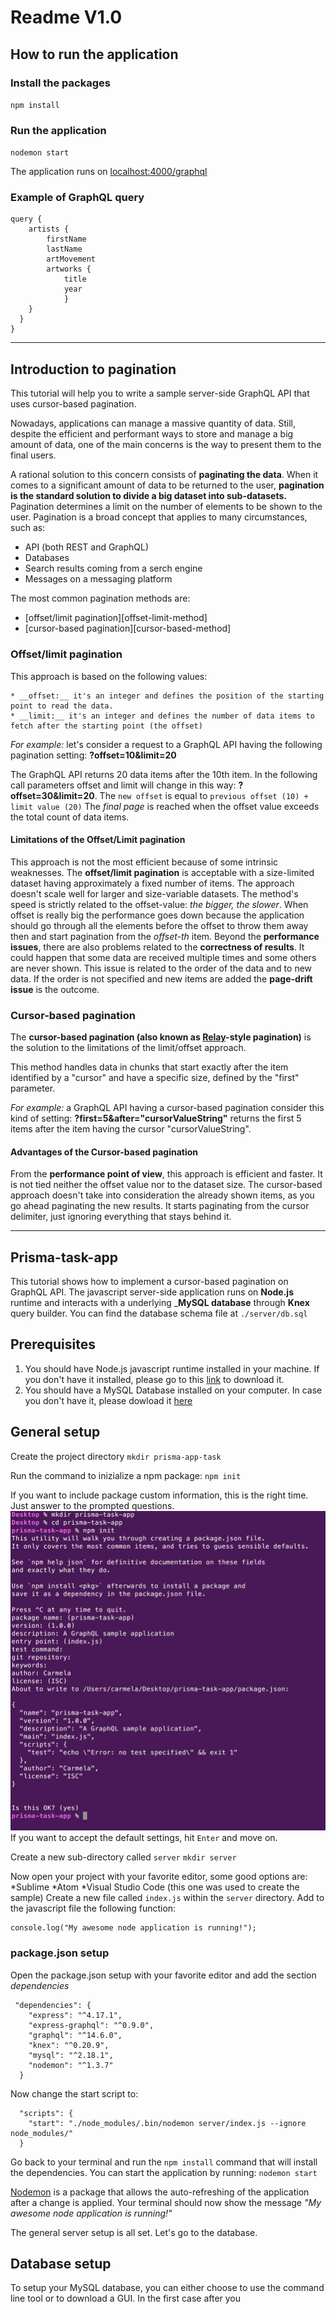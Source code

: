 # Readme V1.0

## How to run the application

### Install the packages 
`npm install`

### Run the application
`nodemon start`

The application runs on [localhost:4000/graphql](http://localhost:4000/graphql)

### Example of GraphQL query

```
query {
    artists {
        firstName
        lastName
        artMovement
        artworks {
            title
            year
            }
    }
  }
}
```

*** 

## Introduction to pagination

This tutorial will help you to write a sample server-side GraphQL API that uses cursor-based pagination.

Nowadays, applications can manage a massive quantity of data. Still, despite the efficient and performant ways to store and manage a big amount of data, one of the main concerns is the way to present them to the final users.

A rational solution to this concern consists of __paginating the data__.
When it comes to a significant amount of data to be returned to the user, __pagination is the standard solution to divide a big dataset into sub-datasets.__
Pagination determines a limit on the number of elements to be shown to the user.
Pagination is a broad concept that applies to many circumstances, such as:

* API (both REST and GraphQL)
* Databases
* Search results coming from a serch engine 
* Messages on a messaging platform

The most common pagination methods are:
- [offset/limit pagination][offset-limit-method]
- [cursor-based pagination][cursor-based-method]

### Offset/limit pagination
This approach is based on the following values:

    * __offset:__ it's an integer and defines the position of the starting point to read the data.
    * __limit:__ it's an integer and defines the number of data items to fetch after the starting point (the offset)
  
*For example:* let's consider a request to a GraphQL API having the following pagination setting:
__?offset=10&limit=20__

The GraphQL API returns 20 data items after the 10th item.
In the following call parameters offset and limit will change in this way: 
__?offset=30&limit=20__.
The `new offset` is equal to `previous offset (10) + limit value (20)`
The *final page* is reached when the offset value exceeds the total count of data items.

#### Limitations of the Offset/Limit pagination

This approach is not the most efficient because of some intrinsic weaknesses.
The __offset/limit pagination__ is acceptable with a size-limited dataset having approximately a fixed number of items. 
The approach doesn't scale well for larger and size-variable datasets.
The method's speed is strictly related to the offset-value: *the bigger, the slower*.
When offset is really big the performance goes down because the application should go through all the elements before the offset to throw them away then and start pagination from the *offset-th* item.
Beyond the __performance issues__, there are also problems related to the __correctness of results__. It could happen that some data are received multiple times and some others are never shown. This issue is related to the order of the data and to new data. If the order is not specified and new items are added the __page-drift issue__ is the outcome.

### Cursor-based pagination
The __cursor-based pagination (also known as [Relay](https://relay.dev/docs/en/introduction-to-relay)-style pagination)__ is the solution to the limitations of the limit/offset approach.

This method handles data in chunks that start exactly after the item identified by a "cursor" and have a specific size, defined by the "first" parameter.

*For example:* a GraphQL API having a cursor-based pagination consider this kind of setting: 
__?first=5&after="cursorValueString"__ returns the first 5 items after the item having the cursor "cursorValueString".

#### Advantages of the Cursor-based pagination
From the __performance point of view__, this approach is efficient and faster. It is not tied neither the offset value nor to the dataset size.
The cursor-based approach doesn't take into consideration the already shown items, as you go ahead paginating the new results. 
It starts paginating from the cursor delimiter, just ignoring everything that stays behind it. 

***

## Prisma-task-app 
This tutorial shows how to implement a cursor-based pagination on GraphQL API. 
The javascript server-side application runs on __Node.js__ runtime and interacts with a underlying ___MySQL database__ through __Knex__ query builder. You can find the database schema file at `./server/db.sql`

## Prerequisites
1. You should have Node.js javascript runtime installed in your machine. If you don't have it installed, please go to this [link](https://nodejs.org/en/download/) to download it.
2. You should have a MySQL Database installed on your computer. In case you don't have it, please dowload it [here](https://www.mysql.com/it/downloads/)

## General setup
Create the project directory
`mkdir prisma-app-task`

Run the command to inizialize a npm package:
`npm init`

If you want to include package custom information, this is the right time. Just answer to the prompted questions.
![Package settings](./tutorial-img/tutorial-create-package.png)
If you want to accept the default settings, hit `Enter` and move on.

Create a new sub-directory called `server`
`mkdir server`

Now open your project with your favorite editor, some good options are:
*Sublime
*Atom
*Visual Studio Code (this one was used to create the sample)
Create a new file called `index.js` within the `server` directory.
Add to the javascript file the following function:
```
console.log("My awesome node application is running!");
```

### package.json setup
Open the package.json setup with your favorite editor and add the section  *dependencies*
```
 "dependencies": {
    "express": "^4.17.1",
    "express-graphql": "^0.9.0",
    "graphql": "^14.6.0",
    "knex": "^0.20.9",
    "mysql": "^2.18.1",
    "nodemon": "^1.3.7"
  }
```

Now change the start script to:
```
  "scripts": {
    "start": "./node_modules/.bin/nodemon server/index.js --ignore node_modules/"
  }
```

Go back to your terminal and run the `npm install` command that will install the dependencies.
You can start the application by running:
`nodemon start`

[Nodemon](https://www.npmjs.com/package/nodemon) is a package that allows the auto-refreshing of the application after a change is applied.
Your terminal should now show the message *"My awesome node application is running!"*

The general server setup is all set. Let's go to the database.

## Database setup
To setup your MySQL database, you can either choose to use the command line tool or to download a GUI.
In the first case after you 


